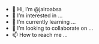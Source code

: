 - 👋 Hi, I’m @jairoabsa
- 👀 I’m interested in ...
- 🌱 I’m currently learning ...
- 💞️ I’m looking to collaborate on ...
- 📫 How to reach me ...

<!---
jairoabsa/jairoabsa is a ✨ special ✨ repository because its `README.md` (this file) appears on your GitHub profile.
You can click the Preview link to take a look at your changes.
--->
